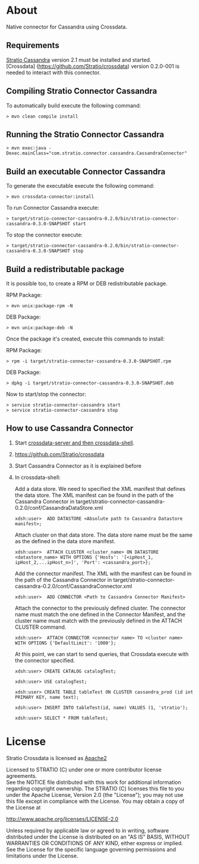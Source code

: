 # About #

Native connector for Cassandra using Crossdata.

## Requirements ##

[Stratio Cassandra](https://github.com/Stratio/stratio-cassandra) version 2.1 must be installed and started.  
[Crossdata] (https://github.com/Stratio/crossdata) version 0.2.0-001 is needed to interact with this connector.

## Compiling Stratio Connector Cassandra ##

To automatically build execute the following command:


    > mvn clean compile install


## Running the Stratio Connector Cassandra ##


    > mvn exec:java -Dexec.mainClass="com.stratio.connector.cassandra.CassandraConnector"



## Build an executable Connector Cassandra ##

To generate the executable execute the following command:


    > mvn crossdata-connector:install


To run Connector Cassandra execute:


    > target/stratio-connector-cassandra-0.2.0/bin/stratio-connector-cassandra-0.3.0-SNAPSHOT start


To stop the connector execute:


    > target/stratio-connector-cassandra-0.2.0/bin/stratio-connector-cassandra-0.3.0-SNAPSHOT stop
    

## Build a redistributable package ##

It is possible too, to create a RPM or DEB redistributable package.

RPM Package:

    > mvn unix:package-rpm -N
    
DEB Package:

    > mvn unix:package-deb -N

Once the package it's created, execute this commands to install:

RPM Package:
    
    > rpm -i target/stratio-connector-cassandra-0.3.0-SNAPSHOT.rpm
     
DEB Package:
    
    > dpkg -i target/stratio-connector-cassandra-0.3.0-SNAPSHOT.deb

Now to start/stop the connector:
    
    > service stratio-connector-cassandra start
    > service stratio-connector-cassandra stop

## How to use Cassandra Connector ##

 1. Start [crossdata-server and then crossdata-shell](https://github.com/Stratio/crossdata).  
 2. https://github.com/Stratio/crossdata
 3. Start Cassandra Connector as it is explained before
 4. In crossdata-shell:
    
    Add a data store. We need to specified the XML manifest that defines the data store. The XML manifest can be found
    in the path of the Cassandra Connector in target/stratio-connector-cassandra-0.2.0/conf/CassandraDataStore.xml
    
    
        xdsh:user>  ADD DATASTORE <Absolute path to Cassandra Datastore manifest>;
    
    
    Attach cluster on that data store. The data store name must be the same as the defined in the data store manifest.
    
    
        xdsh:user>  ATTACH CLUSTER <cluster_name> ON DATASTORE <datastore_name> WITH OPTIONS {'Hosts': '[<ipHost_1, ipHost_2,...ipHost_n>]', 'Port': <cassandra_port>};
    
    
    Add the connector manifest. The XML with the manifest can be found in the path of the Cassandra Connector in
    target/stratio-connector-cassandra-0.2.0/conf/CassandraConnector.xml
    
    
        xdsh:user>  ADD CONNECTOR <Path to Cassandra Connector Manifest>
    
    
    Attach the connector to the previously defined cluster. The connector name must match the one defined in the
    Connector Manifest, and the cluster name must match with the previously defined in the ATTACH CLUSTER command.
    
    
        xdsh:user>  ATTACH CONNECTOR <connector name> TO <cluster name> WITH OPTIONS {'DefaultLimit': '1000'};
    
    
    At this point, we can start to send queries, that Crossdata execute with the connector specified.    
    
        xdsh:user> CREATE CATALOG catalogTest;
    
        xdsh:user> USE catalogTest;
    
        xdsh:user> CREATE TABLE tableTest ON CLUSTER cassandra_prod (id int PRIMARY KEY, name text);
    
        xdsh:user> INSERT INTO tableTest(id, name) VALUES (1, 'stratio');
    
        xdsh:user> SELECT * FROM tableTest;


# License #

Stratio Crossdata is licensed as [Apache2](http://www.apache.org/licenses/LICENSE-2.0.txt)

Licensed to STRATIO (C) under one or more contributor license agreements.  
See the NOTICE file distributed with this work for additional information 
regarding copyright ownership.  The STRATIO (C) licenses this file
to you under the Apache License, Version 2.0 (the
"License"); you may not use this file except in compliance
with the License.  You may obtain a copy of the License at

  http://www.apache.org/licenses/LICENSE-2.0

Unless required by applicable law or agreed to in writing,
software distributed under the License is distributed on an
"AS IS" BASIS, WITHOUT WARRANTIES OR CONDITIONS OF ANY
KIND, either express or implied.  See the License for the
specific language governing permissions and limitations
under the License.
